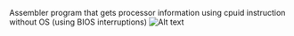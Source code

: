 Assembler program that gets processor information using cpuid instruction without OS (using BIOS interruptions)
![Alt text](https://media.discordapp.net/attachments/634421986076131368/1068081497258590298/FASMW_02Dwvo42me.png?width=730&height=576 "a title")
